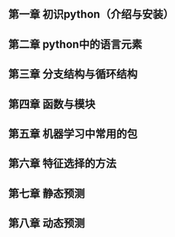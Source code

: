 ## 第一章 初识python（介绍与安装）
## 第二章 python中的语言元素
## 第三章 分支结构与循环结构
## 第四章 函数与模块
## 第五章 机器学习中常用的包
## 第六章 特征选择的方法
## 第七章 静态预测
## 第八章 动态预测

